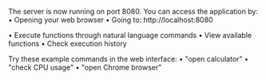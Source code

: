 The server is now running on port 8080. You can access the application by: 
•	Opening your web browser
•	Going to: http://localhost:8080


•	Execute functions through natural language commands
•	View available functions
•	Check execution history


Try these example commands in the web interface:
•	"open calculator"
•	"check CPU usage"
•	"open Chrome browser"
